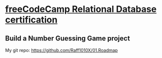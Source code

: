 # [freeCodeCamp Relational Database certification](https://www.freecodecamp.org/learn/relational-database/)

## Build a Number Guessing Game project

My git repo: https://github.com/Raff1010X/01.Roadmap
